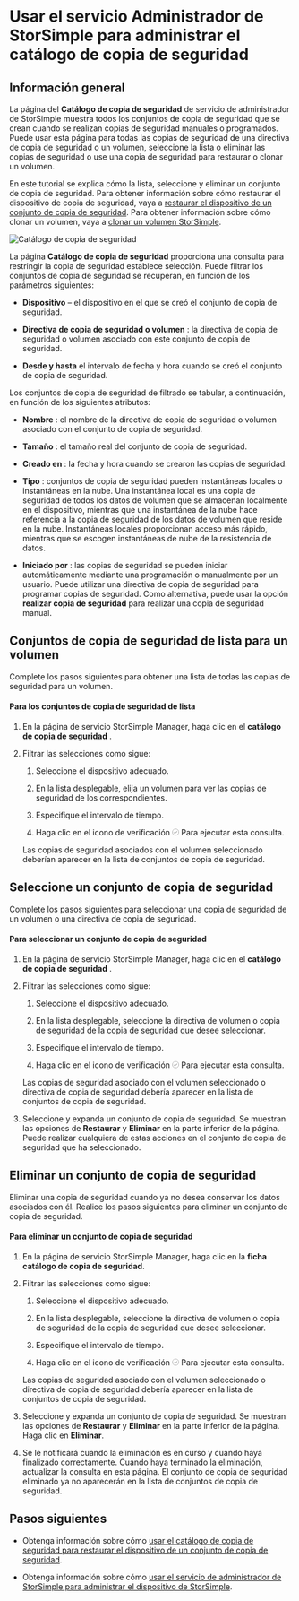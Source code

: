 <properties 
   pageTitle="Administrar el catálogo de copia de seguridad StorSimple | Microsoft Azure"
   description="Se explica cómo usar la página del catálogo de copia de seguridad de servicio de administrador de StorSimple a la lista, seleccione y eliminar los conjuntos de copia de seguridad de un volumen."
   services="storsimple"
   documentationCenter="NA"
   authors="SharS"
   manager="carmonm"
   editor="" />
<tags 
   ms.service="storsimple"
   ms.devlang="NA"
   ms.topic="article"
   ms.tgt_pltfrm="NA"
   ms.workload="TBD"
   ms.date="04/28/2016"
   ms.author="v-sharos" />

# <a name="use-the-storsimple-manager-service-to-manage-your-backup-catalog"></a>Usar el servicio Administrador de StorSimple para administrar el catálogo de copia de seguridad

## <a name="overview"></a>Información general

La página del **Catálogo de copia de seguridad** de servicio de administrador de StorSimple muestra todos los conjuntos de copia de seguridad que se crean cuando se realizan copias de seguridad manuales o programados. Puede usar esta página para todas las copias de seguridad de una directiva de copia de seguridad o un volumen, seleccione la lista o eliminar las copias de seguridad o use una copia de seguridad para restaurar o clonar un volumen.

En este tutorial se explica cómo la lista, seleccione y eliminar un conjunto de copia de seguridad. Para obtener información sobre cómo restaurar el dispositivo de copia de seguridad, vaya a [restaurar el dispositivo de un conjunto de copia de seguridad](storsimple-restore-from-backup-set.md). Para obtener información sobre cómo clonar un volumen, vaya a [clonar un volumen StorSimple](storsimple-clone-volume.md).

![Catálogo de copia de seguridad](./media/storsimple-manage-backup-catalog/backupcatalog.png) 

La página **Catálogo de copia de seguridad** proporciona una consulta para restringir la copia de seguridad establece selección. Puede filtrar los conjuntos de copia de seguridad se recuperan, en función de los parámetros siguientes:

- **Dispositivo** – el dispositivo en el que se creó el conjunto de copia de seguridad.

- **Directiva de copia de seguridad o volumen** : la directiva de copia de seguridad o volumen asociado con este conjunto de copia de seguridad.

- **Desde y hasta** el intervalo de fecha y hora cuando se creó el conjunto de copia de seguridad.

Los conjuntos de copia de seguridad de filtrado se tabular, a continuación, en función de los siguientes atributos:

- **Nombre** : el nombre de la directiva de copia de seguridad o volumen asociado con el conjunto de copia de seguridad.

- **Tamaño** : el tamaño real del conjunto de copia de seguridad.

- **Creado en** : la fecha y hora cuando se crearon las copias de seguridad. 

- **Tipo** : conjuntos de copia de seguridad pueden instantáneas locales o instantáneas en la nube. Una instantánea local es una copia de seguridad de todos los datos de volumen que se almacenan localmente en el dispositivo, mientras que una instantánea de la nube hace referencia a la copia de seguridad de los datos de volumen que reside en la nube. Instantáneas locales proporcionan acceso más rápido, mientras que se escogen instantáneas de nube de la resistencia de datos.

- **Iniciado por** : las copias de seguridad se pueden iniciar automáticamente mediante una programación o manualmente por un usuario. Puede utilizar una directiva de copia de seguridad para programar copias de seguridad. Como alternativa, puede usar la opción **realizar copia de seguridad** para realizar una copia de seguridad manual.

## <a name="list-backup-sets-for-a-volume"></a>Conjuntos de copia de seguridad de lista para un volumen
 
Complete los pasos siguientes para obtener una lista de todas las copias de seguridad para un volumen.

#### <a name="to-list-backup-sets"></a>Para los conjuntos de copia de seguridad de lista

1. En la página de servicio StorSimple Manager, haga clic en el **catálogo de copia de seguridad** .

2. Filtrar las selecciones como sigue:

    1. Seleccione el dispositivo adecuado.

    2. En la lista desplegable, elija un volumen para ver las copias de seguridad de los correspondientes.

    3. Especifique el intervalo de tiempo.

    4. Haga clic en el icono de verificación ![Icono de comprobación](./media/storsimple-manage-backup-catalog/HCS_CheckIcon.png) Para ejecutar esta consulta.
 
    Las copias de seguridad asociados con el volumen seleccionado deberían aparecer en la lista de conjuntos de copia de seguridad.

## <a name="select-a-backup-set"></a>Seleccione un conjunto de copia de seguridad

Complete los pasos siguientes para seleccionar una copia de seguridad de un volumen o una directiva de copia de seguridad.

#### <a name="to-select-a-backup-set"></a>Para seleccionar un conjunto de copia de seguridad

1. En la página de servicio StorSimple Manager, haga clic en el **catálogo de copia de seguridad** .

2. Filtrar las selecciones como sigue:

    1. Seleccione el dispositivo adecuado.

    2. En la lista desplegable, seleccione la directiva de volumen o copia de seguridad de la copia de seguridad que desee seleccionar.

    3. Especifique el intervalo de tiempo.

    4. Haga clic en el icono de verificación ![Icono de comprobación](./media/storsimple-manage-backup-catalog/HCS_CheckIcon.png) Para ejecutar esta consulta.

    Las copias de seguridad asociado con el volumen seleccionado o directiva de copia de seguridad debería aparecer en la lista de conjuntos de copia de seguridad.

3. Seleccione y expanda un conjunto de copia de seguridad. Se muestran las opciones de **Restaurar** y **Eliminar** en la parte inferior de la página. Puede realizar cualquiera de estas acciones en el conjunto de copia de seguridad que ha seleccionado.

## <a name="delete-a-backup-set"></a>Eliminar un conjunto de copia de seguridad

Eliminar una copia de seguridad cuando ya no desea conservar los datos asociados con él. Realice los pasos siguientes para eliminar un conjunto de copia de seguridad.

#### <a name="to-delete-a-backup-set"></a>Para eliminar un conjunto de copia de seguridad

1. En la página de servicio StorSimple Manager, haga clic en la **ficha catálogo de copia de seguridad**.

2. Filtrar las selecciones como sigue:

    1. Seleccione el dispositivo adecuado.

    2. En la lista desplegable, seleccione la directiva de volumen o copia de seguridad de la copia de seguridad que desee seleccionar.

    3. Especifique el intervalo de tiempo.

    4. Haga clic en el icono de verificación ![Icono de comprobación](./media/storsimple-manage-backup-catalog/HCS_CheckIcon.png) Para ejecutar esta consulta.

    Las copias de seguridad asociado con el volumen seleccionado o directiva de copia de seguridad debería aparecer en la lista de conjuntos de copia de seguridad.

3. Seleccione y expanda un conjunto de copia de seguridad. Se muestran las opciones de **Restaurar** y **Eliminar** en la parte inferior de la página. Haga clic en **Eliminar**.

4. Se le notificará cuando la eliminación es en curso y cuando haya finalizado correctamente. Cuando haya terminado la eliminación, actualizar la consulta en esta página. El conjunto de copia de seguridad eliminado ya no aparecerán en la lista de conjuntos de copia de seguridad.

## <a name="next-steps"></a>Pasos siguientes

- Obtenga información sobre cómo [usar el catálogo de copia de seguridad para restaurar el dispositivo de un conjunto de copia de seguridad](storsimple-restore-from-backup-set.md).

- Obtenga información sobre cómo [usar el servicio de administrador de StorSimple para administrar el dispositivo de StorSimple](storsimple-manager-service-administration.md).
